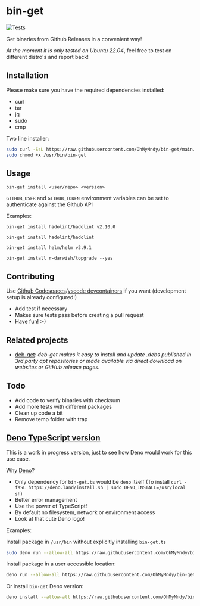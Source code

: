 # bin-get

![Tests](https://github.com/OhMyMndy/bin-get/actions/workflows/tests.yml/badge.svg)

Get binaries from Github Releases in a convenient way!

_At the moment it is only tested on Ubuntu 22.04_, feel free to test on different distro's and report back!

## Installation

Please make sure you have the required dependencies installed:

- curl
- tar
- jq
- sudo
- cmp

Two line installer:

```bash
sudo curl -SsL https://raw.githubusercontent.com/OhMyMndy/bin-get/main/bin-get -o /usr/bin/bin-get;
sudo chmod +x /usr/bin/bin-get
```

## Usage

`bin-get install <user/repo> <version>`

`GITHUB_USER` and `GITHUB_TOKEN` environment variables can be set to authenticate against the Github API


Examples:

`bin-get install hadolint/hadolint v2.10.0`

`bin-get install hadolint/hadolint`

`bin-get install helm/helm v3.9.1`

`bin-get install r-darwish/topgrade --yes`

## Contributing

Use [Github Codespaces](https://github.com/features/codespaces)/[vscode devcontainers](https://code.visualstudio.com/docs/remote/containers) if you want (development setup is already configured!)

- Add test if necessary
- Makes sure tests pass before creating a pull request
- Have fun! :-)

## Related projects

- [deb-get](https://github.com/wimpysworld/deb-get): _deb-get makes it easy to install and update .debs published in 3rd party apt repositories or made available via direct download on websites or GitHub release pages._

## Todo

- Add code to verify binaries with checksum
- Add more tests with different packages
- Clean up code a bit
- Remove temp folder with trap

## [Deno TypeScript version](https://deno.land)

This is a work in progress version, just to see how Deno would work for this use case.

Why [Deno](https://deno.land)?

- Only dependency for `bin-get.ts` would be `deno` itself (To install `curl -fsSL https://deno.land/install.sh | sudo DENO_INSTALL=/usr/local sh`)
- Better error management
- Use the power of TypeScript!
- By default no filesystem, network or environment access
- Look at that cute Deno logo!

Examples:

Install package in `/usr/bin` without explicitly installing `bin-get.ts`

```bash
sudo deno run --allow-all https://raw.githubusercontent.com/OhMyMndy/bin-get/main/bin-get.ts install helm/helm
```

Install package in a user accessible location:

```bash
deno run --allow-all https://raw.githubusercontent.com/OhMyMndy/bin-get/main/bin-get.ts install helm/helm --directory ~/.bin

```

Or install `bin-get` Deno version:

```bash
deno install --allow-all https://raw.githubusercontent.com/OhMyMndy/bin-get/main/bin-get.ts
```
